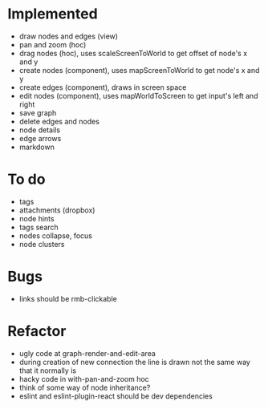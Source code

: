 # Implemented
- draw nodes and edges (view)
- pan and zoom (hoc)
- drag nodes (hoc), uses scaleScreenToWorld to get offset of node's x and y
- create nodes (component), uses mapScreenToWorld to get node's x and y
- create edges (component), draws in screen space
- edit nodes (component), uses mapWorldToScreen to get input's left and right
- save graph
- delete edges and nodes
- node details
- edge arrows
- markdown

# To do
- tags
- attachments (dropbox)
- node hints
- tags search
- nodes collapse, focus
- node clusters

# Bugs
- links should be rmb-clickable

# Refactor
- ugly code at graph-render-and-edit-area
- during creation of new connection the line is drawn not the same way that it normally is
- hacky code in with-pan-and-zoom hoc
- think of some way of node inheritance?
- eslint and eslint-plugin-react should be dev dependencies